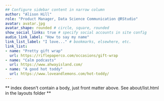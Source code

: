 ```yaml
---
## Configure sidebar content in narrow column
author: "Alison Hill"
role: "Product Manager, Data Science Communication @RStudio"
avatar: avatar.jpg
avatar_shape: rounded # circle, square, rounded
show_social_links: true # specify social accounts in site config
audio_link_label: "How to say my name"
link_list_label: "I love..." # bookmarks, elsewhere, etc.
link_list:
- name: "Pretty gift wrap"
  url: https://riflepaperco.com/occasions/gift-wrap
- name: "Calm podcasts"
  url: https://www.ahwayisland.com/
- name: "A good hot toddy"
  url: https://www.loveandlemons.com/hot-toddy/
---
```


** index doesn't contain a body, just front matter above.
See about/list.html in the layouts folder **
